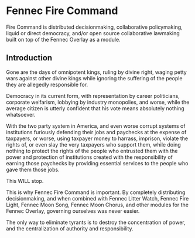 Fennec Fire Command
===================

Fire Command is distributed decisionmaking, collaborative policymaking, 
liquid or direct democracy, and/or open source collaborative lawmaking
built on top of the Fennec Overlay as a module.

Introduction
------------

Gone are the days of omnipotent kings, ruling by divine right, waging petty wars 
against other divine kings while ignoring the suffering of the people they are
allegedly responsible for.

Democracy in its current form, with representation by career politicians, corporate
welfarism, lobbying by industry monopolies, and worse, while the average citizen
is utterly confident that his vote means absolutely nothing whatsoever.

With the two party system in America, and even worse corrupt systems of institutions
furiously defending their jobs and paychecks at the expense of taxpayers, or worse, 
using taxpayer money to harrass, imprison, violate the rights of, or even slay the
very taxpayers who support them, while doing nothing to protect the rights of the
people who entrusted them with the power and protection of institutions created
with the responsibility of earning those paychecks by providing essential services
to the people who gave them those jobs.

This WILL stop.

This is why Fennec Fire Command is important. By completely distributing decisionmaking, and
when combined with Fennec Litter Watch, Fennec Fire Light, Fennec Moon Song, Fennec Moon Chorus,
and other modules for the Fennec Overlay, governing ourselves was never easier.

The only way to eliminate tyrants is to destroy the concentration of power, and the centralization
of authority and responsibility.
